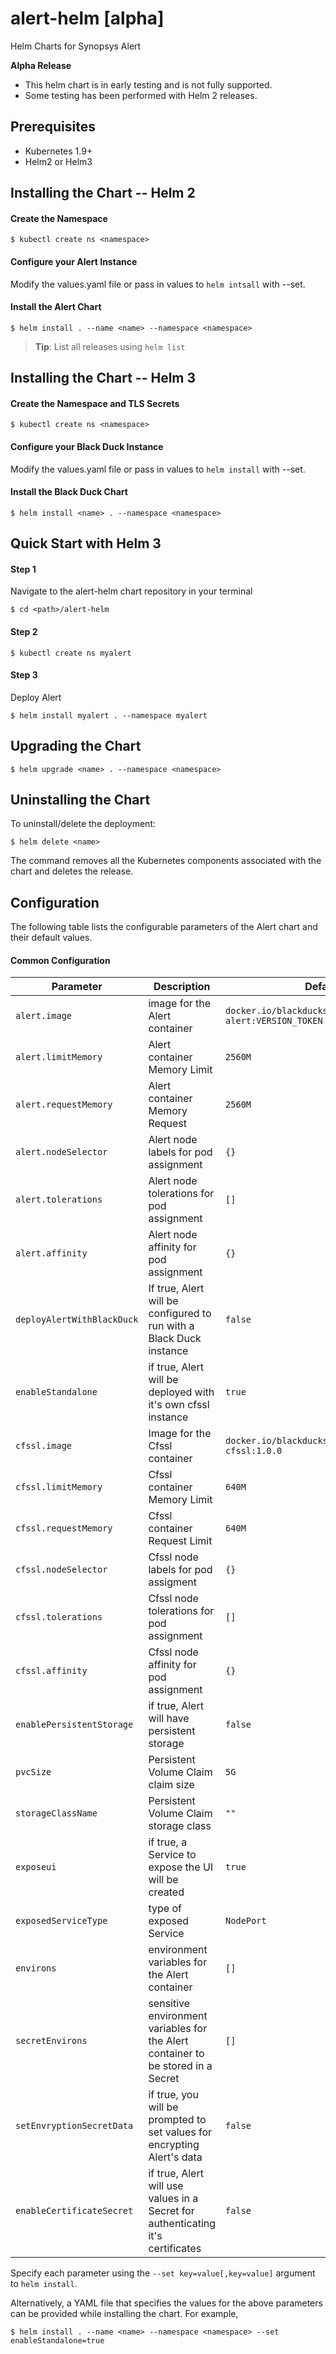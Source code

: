 # alert-helm [alpha]
Helm Charts for Synopsys Alert

**Alpha Release**  
* This helm chart is in early testing and is not fully supported.  
* Some testing has been performed with Helm 2 releases. 

## Prerequisites

- Kubernetes 1.9+
- Helm2 or Helm3

## Installing the Chart -- Helm 2

#### Create the Namespace
```console
$ kubectl create ns <namespace>
```
#### Configure your Alert Instance
Modify the values.yaml file or pass in values to `helm intsall` with --set.  

#### Install the Alert Chart
```
$ helm install . --name <name> --namespace <namespace>
```

> **Tip**: List all releases using `helm list`


## Installing the Chart -- Helm 3

#### Create the Namespace and TLS Secrets
```console
$ kubectl create ns <namespace>
```
#### Configure your Black Duck Instance
Modify the values.yaml file or pass in values to `helm install` with --set.  

#### Install the Black Duck Chart
```
$ helm install <name> . --namespace <namespace>
```

## Quick Start with Helm 3
#### Step 1
Navigate to the alert-helm chart repository in your terminal
```
$ cd <path>/alert-helm
```

#### Step 2
```
$ kubectl create ns myalert
```

#### Step 3
Deploy Alert
```
$ helm install myalert . --namespace myalert
```

## Upgrading the Chart

```console
$ helm upgrade <name> . --namespace <namespace>
```

## Uninstalling the Chart

To uninstall/delete the deployment:

```console
$ helm delete <name> 
```

The command removes all the Kubernetes components associated with the chart and deletes the release.

## Configuration

The following table lists the configurable parameters of the Alert chart and their default values.

#### Common Configuration
| Parameter | Description | Default |
| --------- | ----------- | ------- |
| `alert.image` | image for the Alert container | `docker.io/blackducksoftware/blackduck-alert:VERSION_TOKEN` |
| `alert.limitMemory` | Alert container Memory Limit | `2560M` |
| `alert.requestMemory` | Alert container Memory Request | `2560M` |
| `alert.nodeSelector` | Alert node labels for pod assignment | `{}` | 
| `alert.tolerations` | Alert node tolerations for pod assignment | `[]` |
| `alert.affinity` | Alert node affinity for pod assignment | `{}` |
| `deployAlertWithBlackDuck` | If true, Alert will be configured to run with a Black Duck instance | `false` |
| `enableStandalone` | if true, Alert will be deployed with it's own cfssl instance | `true` |
| `cfssl.image` | Image for the Cfssl container | `docker.io/blackducksoftware/blackduck-cfssl:1.0.0` |
| `cfssl.limitMemory` | Cfssl container Memory Limit | `640M` |
| `cfssl.requestMemory` | Cfssl container Request Limit | `640M` |
| `cfssl.nodeSelector` | Cfssl node labels for pod assigment | `{}` |
| `cfssl.tolerations` | Cfssl node tolerations for pod assignment | `[]` |
| `cfssl.affinity` | Cfssl node affinity for pod assignment | `{}` |
| `enablePersistentStorage` | if true, Alert will have persistent storage | `false` |
| `pvcSize` | Persistent Volume Claim claim size | `5G` |
| `storageClassName` | Persistent Volume Claim storage class | `""` |
| `exposeui` | if true, a Service to expose the UI will be created | `true` |
| `exposedServiceType` | type of exposed Service | `NodePort` |
| `environs` | environment variables for the Alert container | `[]` |
| `secretEnvirons` | sensitive environment variables for the Alert container to be stored in a Secret | `[]` |
| `setEnvryptionSecretData` | if true, you will be prompted to set values for encrypting Alert's data | `false` |
| `enableCertificateSecret` | if true, Alert will use values in a Secret for authenticating it's certificates | `false` |

Specify each parameter using the `--set key=value[,key=value]` argument to `helm install`.

Alternatively, a YAML file that specifies the values for the above parameters can be provided while installing the chart. For example,

```console
$ helm install . --name <name> --namespace <namespace> --set enableStandalone=true
```
